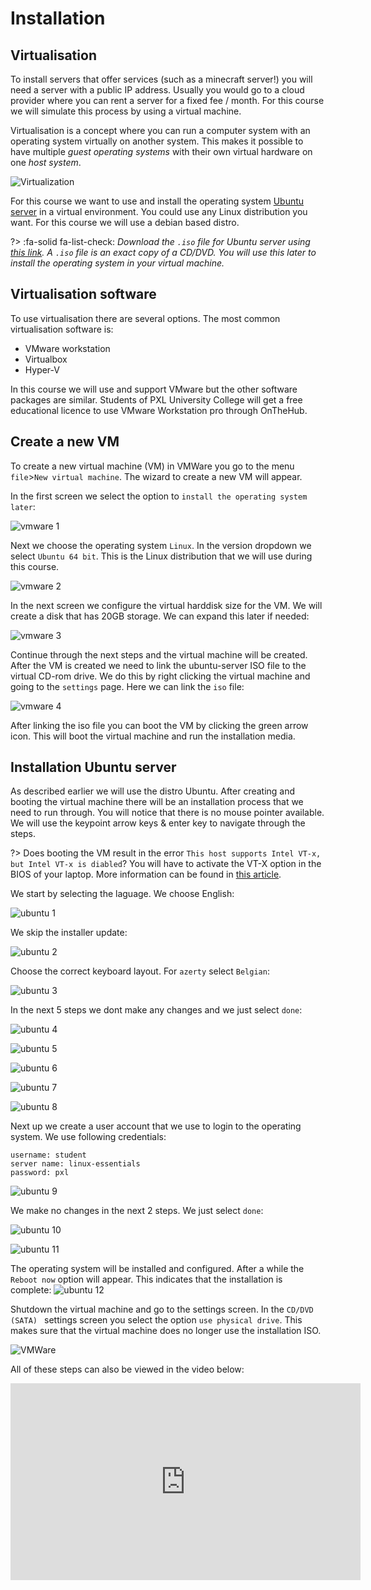 # Installation

## Virtualisation
To install servers that offer services (such as a minecraft server!) you will need a server with a public IP address. Usually you would go to a cloud provider where you can rent a server for a fixed fee / month. For this course we will simulate this process by using a virtual machine.

Virtualisation is a concept where you can run a computer system with an operating system virtually on another system. This makes it possible to have multiple _guest operating systems_ with their own virtual hardware on one _host system_.

![Virtualization](../images/02/Virtualization.PNG)

For this course we want to use and install the operating system [Ubuntu server](https://ubuntu.com/download/server) in a virtual environment. You could use any Linux distribution you want. For this course we will use a debian based distro.

?> :fa-solid fa-list-check: _Download the `.iso` file for Ubuntu server using [this link](https://ubuntu.com/download/server). A `.iso` file is an exact copy of a CD/DVD. You will use this later to install the operating system in your virtual machine._

## Virtualisation software
To use virtualisation there are several options. The most common virtualisation software is:
- VMware workstation
- Virtualbox
- Hyper-V

In this course we will use and support VMware but the other software packages are similar. Students of PXL University College will get a free educational licence to use VMware Workstation pro through OnTheHub.

## Create a new VM
To create a new virtual machine (VM) in VMWare you go to the menu `file`>`New virtual machine`. The wizard to create a new VM will appear.

In the first screen we select the option to `install the operating system later`:

![vmware 1](../images/02/vmware1.PNG)

Next we choose the operating system `Linux`. In the version dropdown we select `Ubuntu 64 bit`. This is the Linux distribution that we will use during this course.

![vmware 2](../images/02/vmware2.PNG)

In the next screen we configure the virtual harddisk size for the VM. We will create a disk that has 20GB storage. We can expand this later if needed:

![vmware 3](../images/02/vmware3.PNG)

Continue through the next steps and the virtual machine will be created. After the VM is created we need to link the ubuntu-server ISO file to the virtual CD-rom drive. We do this by right clicking the virtual machine and going to the `settings` page. Here we can link the `iso` file:

![vmware 4](../images/02/vmware4.PNG)

After linking the iso file you can boot the VM by clicking the green arrow icon. This will boot the virtual machine and run the installation media.

## Installation Ubuntu server
As described earlier we will use the distro Ubuntu. After creating and booting the virtual machine there will be an installation process that we need to run through. You will notice that there is no mouse pointer available. We will use the keypoint arrow keys & enter key to navigate through the steps.

?> <i class="fa-solid fa-circle-info"></i> Does booting the VM result in the error `This host supports Intel VT-x, but Intel VT-x is diabled`? You will have to activate the VT-X option in the BIOS of your laptop. More information can be found in [this article](https://www.qtithow.com/2020/12/fix-error-this-host-supports-Intel-VT-x.html).


We start by selecting the laguage. We choose English:

![ubuntu 1](../images/02/server1.PNG)

We skip the installer update:

![ubuntu 2](../images/02/server2.PNG)

Choose the correct keyboard layout. For `azerty` select `Belgian`:

![ubuntu 3](../images/02/server3.PNG)

In the next 5 steps we dont make any changes and we just select `done`:

![ubuntu 4](../images/02/server4.PNG)

![ubuntu 5](../images/02/server5.PNG)

![ubuntu 6](../images/02/server6.PNG)

![ubuntu 7](../images/02/server7.PNG)

![ubuntu 8](../images/02/server8.PNG)

Next up we create a user account that we use to login to the operating system. We use following credentials:
```
username: student
server name: linux-essentials
password: pxl
```

![ubuntu 9](../images/02/server9.PNG)

We make no changes in the next 2 steps. We just select `done`:

![ubuntu 10](../images/02/server10.PNG)

![ubuntu 11](../images/02/server11.PNG)

The operating system will be installed and configured. After a while the `Reboot now` option will appear. This indicates that the installation is complete:
![ubuntu 12](../images/02/server12.PNG)

Shutdown the virtual machine and go to the settings screen. In the `CD/DVD (SATA) ` settings screen you select the option `use physical drive`. This makes sure that the virtual machine does no longer use the installation ISO.

![VMWare](../images/02/vmware5.PNG)

All of these steps can also be viewed in the video below:
<iframe width="560" height="315" src="https://www.youtube.com/embed/u8WLsyMuSgw" title="YouTube video player" frameborder="0" allow="accelerometer; autoplay; clipboard-write; encrypted-media; gyroscope; picture-in-picture" allowfullscreen></iframe>
